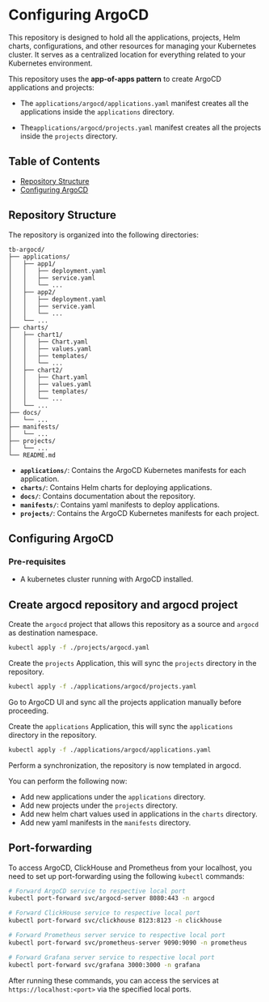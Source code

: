 # Configuring ArgoCD

This repository is designed to hold all the applications, projects, Helm charts, configurations, and other resources for managing your Kubernetes cluster. It serves as a centralized location for everything related to your Kubernetes environment.

This repository uses the **app-of-apps pattern** to create ArgoCD applications and projects:

- The `applications/argocd/applications.yaml` manifest creates all the applications inside the `applications` directory.

- The`applications/argocd/projects.yaml` manifest creates all the projects inside the `projects` directory.

## Table of Contents

- [Repository Structure](#repository-structure)
- [Configuring ArgoCD](#configuring-argocd)

## Repository Structure

The repository is organized into the following directories:

```
tb-argocd/
├── applications/
│   ├── app1/
│   │   ├── deployment.yaml
│   │   ├── service.yaml
│   │   └── ...
│   ├── app2/
│   │   ├── deployment.yaml
│   │   ├── service.yaml
│   │   └── ...
│   └── ...
├── charts/
│   ├── chart1/
│   │   ├── Chart.yaml
│   │   ├── values.yaml
│   │   ├── templates/
│   │   └── ...
│   ├── chart2/
│   │   ├── Chart.yaml
│   │   ├── values.yaml
│   │   ├── templates/
│   │   └── ...
│   └── ...
├── docs/
│   └── ...
├── manifests/
│   └── ...
├── projects/
│   └── ...
└── README.md
```

- **`applications/`**: Contains the ArgoCD Kubernetes manifests for each application.
- **`charts/`**: Contains Helm charts for deploying applications.
- **`docs/`**: Contains documentation about the repository.
- **`manifests/`**: Contains yaml manifests to deploy applications.
- **`projects/`**: Contains the ArgoCD Kubernetes manifests for each project.

## Configuring ArgoCD

### Pre-requisites

- A kubernetes cluster running with ArgoCD installed.

## Create argocd repository and argocd project

Create the `argocd` project that allows this repository as a source and `argocd` as destination namespace.

```bash
kubectl apply -f ./projects/argocd.yaml
```

Create the `projects` Application, this will sync the `projects` directory in the repository.

```bash
kubectl apply -f ./applications/argocd/projects.yaml
```

Go to ArgoCD UI and sync all the projects application manually before proceeding.

Create the `applications` Application, this will sync the `applications` directory in the repository.

```bash
kubectl apply -f ./applications/argocd/applications.yaml
```

Perform a synchronization, the repository is now templated in argocd.

You can perform the following now:

- Add new applications under the `applications` directory.
- Add new projects under the `projects` directory.
- Add new helm chart values used in applications in the `charts` directory.
- Add new yaml manifests in the `manifests` directory.

## Port-forwarding

To access ArgoCD, ClickHouse and Prometheus from your localhost, you need to set up port-forwarding using the following `kubectl` commands:

```bash
# Forward ArgoCD service to respective local port
kubectl port-forward svc/argocd-server 8080:443 -n argocd
```

```bash
# Forward ClickHouse service to respective local port
kubectl port-forward svc/clickhouse 8123:8123 -n clickhouse
```

```bash
# Forward Prometheus server service to respective local port
kubectl port-forward svc/prometheus-server 9090:9090 -n prometheus
```

```bash
# Forward Grafana server service to respective local port
kubectl port-forward svc/grafana 3000:3000 -n grafana
```

After running these commands, you can access the services at `https://localhost:<port>` via the specified local ports.